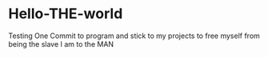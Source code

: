 # Hello-THE-world
Testing One
Commit to program and stick to my projects to free myself from being the slave I am to the MAN
